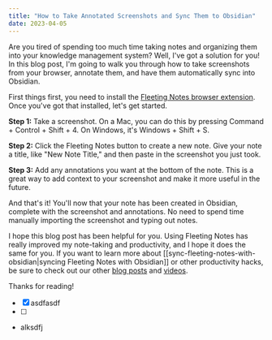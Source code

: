 ```yaml
---
title: "How to Take Annotated Screenshots and Sync Them to Obsidian"
date: 2023-04-05
---
```

Are you tired of spending too much time taking notes and organizing them into your knowledge management system? Well, I've got a solution for you! In this blog post, I'm going to walk you through how to take screenshots from your browser, annotate them, and have them automatically sync into Obsidian.

First things first, you need to install the [Fleeting Notes browser extension](https://chrome.google.com/webstore/detail/fleeting-notes/gcplhmogdjioeaenmehmapbdonklmdnc). Once you've got that installed, let's get started.

**Step 1:** Take a screenshot. On a Mac, you can do this by pressing Command + Control + Shift + 4. On Windows, it's Windows + Shift + S.

**Step 2:** Click the Fleeting Notes button to create a new note. Give your note a title, like "New Note Title," and then paste in the screenshot you just took.

**Step 3:** Add any annotations you want at the bottom of the note. This is a great way to add context to your screenshot and make it more useful in the future.

And that's it! You'll now  that your note has been created in Obsidian, complete with the screenshot and annotations. No need to spend time manually importing the screenshot and typing out notes.

I hope this blog post has been helpful for you. Using Fleeting Notes has really improved my note-taking and productivity, and I hope it does the same for you. If you want to learn more about [[sync-fleeting-notes-with-obsidian|syncing Fleeting Notes with Obsidian]] or other productivity hacks, be sure to check out our other [blog posts](https://www.fleetingnotes.app/posts/1) and [videos](https://www.youtube.com/@ithinkwong).

Thanks for reading!
- [x] asdfasdf
- [ ] 

  - alksdfj
